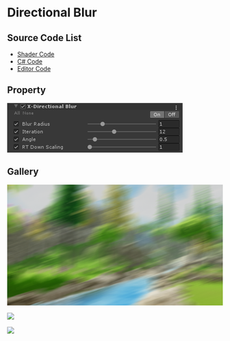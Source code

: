 
# Directional Blur

## Source Code List
- [Shader Code](Shader/DirectionalBlur.shader)
- [C# Code](DirectionalBlur.cs)
- [Editor Code](Editor/DirectionalBlurEditor.cs)


## Property
![](https://raw.githubusercontent.com/QianMo/X-PostProcessing-Gallery/master/Media/Blur/DirectionalBlur/DirectionalBlurProperty.png)

## Gallery
![](https://raw.githubusercontent.com/QianMo/X-PostProcessing-Gallery/master/Media/Blur/DirectionalBlur/DirectionalBlur.png)

![](https://raw.githubusercontent.com/QianMo/X-PostProcessing-Gallery/master/Media/Blur/DirectionalBlur/DirectionalBlur-1.gif)

![](https://raw.githubusercontent.com/QianMo/X-PostProcessing-Gallery/master/Media/Blur/DirectionalBlur/DirectionalBlur-2.gif)
